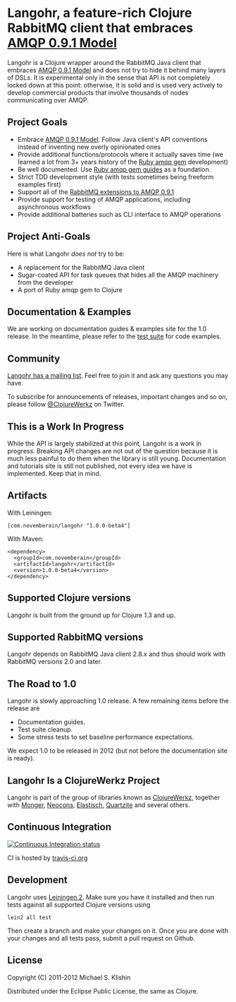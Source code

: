 # Langohr, a feature-rich Clojure RabbitMQ client that embraces [AMQP 0.9.1 Model](http://bitly.com/amqp-model-explained)

Langohr is a Clojure wrapper around the RabbitMQ Java client that embraces [AMQP 0.9.1 Model](http://bitly.com/amqp-model-explained)
and does not try to hide it behind many layers of DSLs. It is experimental only in the sense that API is not completely
locked down at this point: otherwise, it is solid and is used very actively to develop commercial products that involve thousands of nodes
communicating over AMQP.


## Project Goals

 * Embrace [AMQP 0.9.1 Model](http://bitly.com/amqp-model-explained). Follow Java client's API conventions instead of inventing new overly opinionated ones
 * Provide additional functions/protocols where it actually saves time (we learned a lot from 3+ years history of the [Ruby amqp gem](https://github.com/ruby-amqp/amqp) development)
 * Be well documented. Use [Ruby amqp gem guides](http://rubyamqp.info) as a foundation.
 * Strict TDD development style (with tests sometimes being freeform examples first)
 * Support all of the [RabbitMQ extensions to AMQP 0.9.1](http://www.rabbitmq.com/extensions.html)
 * Provide support for testing of AMQP applications, including asynchronous workflows
 * Provide additional batteries such as CLI interface to AMQP operations

## Project Anti-Goals

Here is what Langohr *does not* try to be:

 * A replacement for the RabbitMQ Java client
 * Sugar-coated API for task queues that hides all the AMQP machinery from the developer
 * A port of Ruby amqp gem to Clojure



## Documentation & Examples

We are working on documentation guides & examples site for the 1.0 release. In the meantime, please refer to the [test suite](https://github.com/michaelklishin/langohr/tree/master/test/langohr/test) for code examples.



## Community

[Langohr has a mailing list](https://groups.google.com/forum/#!forum/clojure-rabbitmq). Feel free to join it and ask any questions you may have.

To subscribe for announcements of releases, important changes and so on, please follow [@ClojureWerkz](https://twitter.com/#!/clojurewerkz) on Twitter.


## This is a Work In Progress

While the API is largely stabilized at this point, Langohr is a work in progress. Breaking API changes are not out of the question because
it is much less painful to do them when the library is still young. Documentation and tutorials site is still not published, not every
idea we have is implemented. Keep that in mind.


## Artifacts

With Leiningen:

    [com.novemberain/langohr "1.0.0-beta4"]


With Maven:

    <dependency>
      <groupId>com.novemberain</groupId>
      <artifactId>langohr</artifactId>
      <version>1.0.0-beta4</version>
    </dependency>


## Supported Clojure versions

Langohr is built from the ground up for Clojure 1.3 and up.


## Supported RabbitMQ versions

Langohr depends on RabbitMQ Java client 2.8.x and thus should work with RabbitMQ versions 2.0 and later.


## The Road to 1.0

Langohr is slowly approaching 1.0 release. A few remaining items before the release are

 * Documentation guides.
 * Test suite cleanup.
 * Some stress tests to set baseline performance expectations.

We expect 1.0 to be released in 2012 (but not before the documentation site is ready).


## Langohr Is a ClojureWerkz Project

Langohr is part of the group of libraries known as [ClojureWerkz](http://clojurewerkz.org), together with
[Monger](https://github.com/michaelklishin/monger), [Neocons](https://github.com/michaelklishin/neocons), [Elastisch](https://github.com/clojurewerkz/elastisch), [Quartzite](https://github.com/michaelklishin/quartzite) and several others.



## Continuous Integration

[![Continuous Integration status](https://secure.travis-ci.org/michaelklishin/langohr.png)](http://travis-ci.org/michaelklishin/langohr)


CI is hosted by [travis-ci.org](http://travis-ci.org)


## Development

Langohr uses [Leiningen 2](https://github.com/technomancy/leiningen/blob/master/doc/TUTORIAL.md). Make
sure you have it installed and then run tests against all supported Clojure versions using

    lein2 all test

Then create a branch and make your changes on it. Once you are done with your changes and all
tests pass, submit a pull request on Github.


## License

Copyright (C) 2011-2012 Michael S. Klishin

Distributed under the Eclipse Public License, the same as Clojure.
